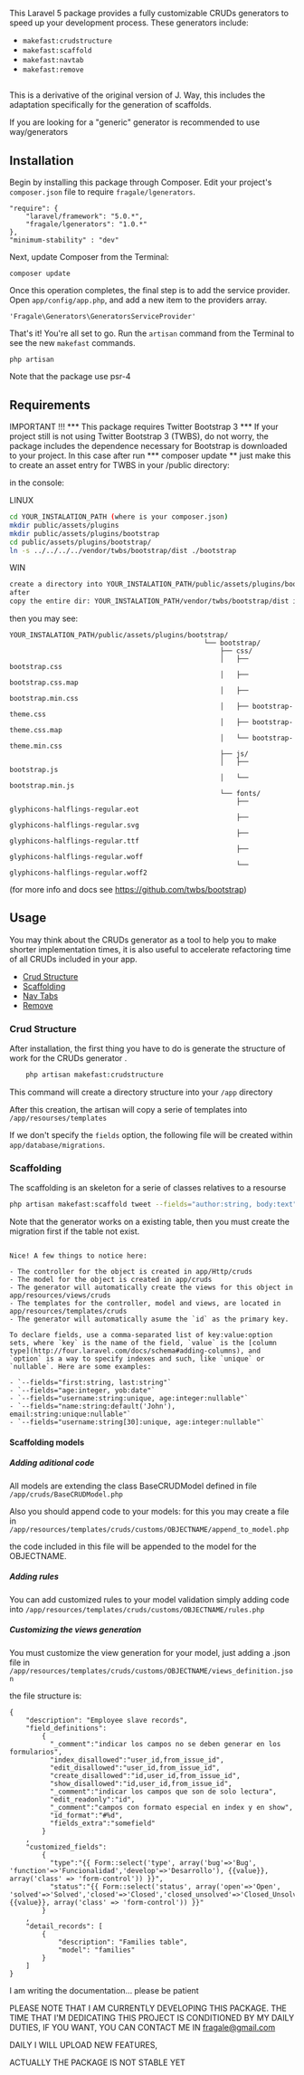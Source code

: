 This Laravel 5 package provides a fully customizable CRUDs generators to speed up your development process. These generators include:

 - `makefast:crudstructure`
 - `makefast:scaffold`
 - `makefast:navtab`
 - `makefast:remove`

## 
This is a derivative of the original version of J. Way, this includes the adaptation specifically for the generation of scaffolds.

If you are looking for a "generic" generator is recommended to use way/generators

## Installation

Begin by installing this package through Composer. Edit your project's `composer.json` file to require `fragale/lgenerators`.

	"require": {
		"laravel/framework": "5.0.*",
		"fragale/lgenerators": "1.0.*"
	},
	"minimum-stability" : "dev"

Next, update Composer from the Terminal:

    composer update

Once this operation completes, the final step is to add the service provider. Open `app/config/app.php`, and add a new item to the providers array.

    'Fragale\Generators\GeneratorsServiceProvider'

That's it! You're all set to go. Run the `artisan` command from the Terminal to see the new `makefast` commands.

    php artisan

Note that the package use psr-4

## Requirements

IMPORTANT !!!
*** This package requires Twitter Bootstrap 3 ***
If your project still is not using Twitter Bootstrap 3 (TWBS), do not worry, the package includes the dependence necessary for Bootstrap is downloaded to your project.
In this case after run *** composer update ** just make this to create an asset entry for TWBS in your /public directory:

in the console:

LINUX

```bash
cd YOUR_INSTALATION_PATH (where is your composer.json)
mkdir public/assets/plugins
mkdir public/assets/plugins/bootstrap
cd public/assets/plugins/bootstrap/
ln -s ../../../../vendor/twbs/bootstrap/dist ./bootstrap
```

WIN

```bash
create a directory into YOUR_INSTALATION_PATH/public/assets/plugins/bootstrap/bootstrap
after
copy the entire dir: YOUR_INSTALATION_PATH/vendor/twbs/bootstrap/dist into YOUR_INSTALATION_PATH/public/assets/plugins/bootstrap/bootstrap
```

then you may see:

```
YOUR_INSTALATION_PATH/public/assets/plugins/bootstrap/
												└── bootstrap/
													├── css/
													│   ├── bootstrap.css
													│   ├── bootstrap.css.map
													│   ├── bootstrap.min.css
													│   ├── bootstrap-theme.css
													│   ├── bootstrap-theme.css.map
													│   └── bootstrap-theme.min.css
													├── js/
													│   ├── bootstrap.js
													│   └── bootstrap.min.js
													└── fonts/
													    ├── glyphicons-halflings-regular.eot
													    ├── glyphicons-halflings-regular.svg
													    ├── glyphicons-halflings-regular.ttf
													    ├── glyphicons-halflings-regular.woff
													    └── glyphicons-halflings-regular.woff2             		 		   			  
```

(for more info and docs see https://github.com/twbs/bootstrap)


## Usage

You may think about the CRUDs generator as a tool to help you to make shorter implementation times, it is also useful to accelerate refactoring time of all CRUDs included in your app.

- [Crud Structure](#crudstructure)
- [Scaffolding](#scaffolding)
- [Nav Tabs](#navtabs)
- [Remove](#remove)

### Crud Structure

After installation, the first thing you have to do is generate the structure of work for the CRUDs generator .

```bash
    php artisan makefast:crudstructure
```

This command will create a directory structure into your `/app` directory

After this creation, the artisan will copy a serie of templates into `/app/resourses/templates`

If we don't specify the `fields` option, the following file will be created within `app/database/migrations`.




### Scaffolding


The scaffolding is an skeleton for a serie of classes relatives to a resourse

```bash
php artisan makefast:scaffold tweet --fields="author:string, body:text"
```

Note that the generator works on a existing table, then you must create the migration first if the table not exist.


```

Nice! A few things to notice here:

- The controller for the object is created in app/Http/cruds
- The model for the object is created in app/cruds
- The generator will automatically create the views for this object in app/resources/views/cruds
- The templates for the controller, model and views, are located in app/resources/templates/cruds
- The generator will automatically asume the `id` as the primary key.

To declare fields, use a comma-separated list of key:value:option sets, where `key` is the name of the field, `value` is the [column type](http://four.laravel.com/docs/schema#adding-columns), and `option` is a way to specify indexes and such, like `unique` or `nullable`. Here are some examples:

- `--fields="first:string, last:string"`
- `--fields="age:integer, yob:date"`
- `--fields="username:string:unique, age:integer:nullable"`
- `--fields="name:string:default('John'), email:string:unique:nullable"`
- `--fields="username:string[30]:unique, age:integer:nullable"`

```


#### Scaffolding models

##### Adding aditional code
All models are extending the class BaseCRUDModel defined in file `/app/cruds/BaseCRUDModel.php`

Also you should append code to your models:
for this you may create a file in `/app/resources/templates/cruds/customs/OBJECTNAME/append_to_model.php`

the code included in this file will be appended to the model for the OBJECTNAME.

##### Adding rules

You can add customized rules to your model validation simply adding code into `/app/resources/templates/cruds/customs/OBJECTNAME/rules.php`


##### Customizing the views generation


You must customize the view generation for your model, just adding a .json file in `/app/resources/templates/cruds/customs/OBJECTNAME/views_definition.json`

the file structure is:

```
{
	"description": "Employee slave records",
    "field_definitions": 
	    {
	      "_comment":"indicar los campos no se deben generar en los formularios",
	      "index_disallowed":"user_id,from_issue_id",
	      "edit_disallowed":"user_id,from_issue_id",
	      "create_disallowed":"id,user_id,from_issue_id",
	      "show_disallowed":"id,user_id,from_issue_id",
	      "_comment":"indicar los campos que son de solo lectura",
	      "edit_readonly":"id",
	      "_comment":"campos con formato especial en index y en show",
	      "id_format":"#%d",
	      "fields_extra":"somefield"
	    }
	,
    "customized_fields": 
	    {
	      "type":"{{ Form::select('type', array('bug'=>'Bug', 'function'=>'Funcionalidad','develop'=>'Desarrollo'), {{value}}, array('class' => 'form-control')) }}",
	      "status":"{{ Form::select('status', array('open'=>'Open', 'solved'=>'Solved','closed'=>'Closed','closed_unsolved'=>'Closed_Unsolved'), {{value}}, array('class' => 'form-control')) }}"
	    }
    ,
    "detail_records": [
        {
            "description": "Families table",
            "model": "families"
        }
    ]
}

```

I am writing the documentation... please be patient



PLEASE NOTE THAT I AM CURRENTLY DEVELOPING THIS PACKAGE.
THE TIME THAT I'M DEDICATING THIS PROJECT IS CONDITIONED BY MY DAILY DUTIES, IF YOU WANT, YOU CAN CONTACT ME IN fragale@gmail.com

DAILY I WILL UPLOAD NEW FEATURES,

ACTUALLY THE PACKAGE IS NOT STABLE YET
